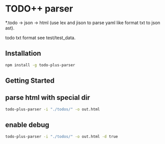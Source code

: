 # TODO++ parser #

*.todo -> json -> html (use lex and jison to parse yaml like format txt to json ast).

todo txt format see test/test_data.

## Installation ##

```bash
npm install -g todo-plus-parser
```

## Getting Started ##

## parse html with special dir

```bash
todo-plus-parser -i "./todos/" -o out.html
```

## enable debug

```bash
todo-plus-parser -i "./todos/" -o out.html -d true
```